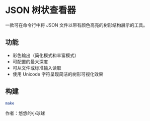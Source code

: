 # JSON 树状查看器

一款可在命令行中将 JSON 文件以带有颜色高亮的树形结构展示的工具。

## 功能
- 彩色输出（简化模式和丰富模式）
- 可配置的最大深度
- 可从文件或标准输入读取
- 使用 Unicode 字符呈现简洁的树形可视化效果

## 构建

```bash
make
```
作者：悠悠的小球球